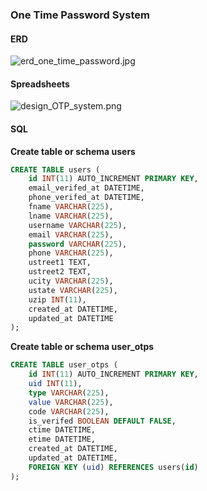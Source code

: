 ### One Time Password System

#### ERD

![erd_one_time_password.jpg](.media/img_2.jpeg)

#### Spreadsheets

![design_OTP_system.png](.media/img_3.png)

#### SQL

<b>Create table or schema users</b>

``` sql
CREATE TABLE users (
    id INT(11) AUTO_INCREMENT PRIMARY KEY,
    email_verifed_at DATETIME,
    phone_verifed_at DATETIME,
    fname VARCHAR(225),
    lname VARCHAR(225),
    username VARCHAR(225),
    email VARCHAR(225),
    password VARCHAR(225),
    phone VARCHAR(225),
    ustreet1 TEXT,
    ustreet2 TEXT,
    ucity VARCHAR(225),
    ustate VARCHAR(225),
    uzip INT(11),
    created_at DATETIME,
    updated_at DATETIME
);
```

**Create table or schema user\_otps**

``` sql
CREATE TABLE user_otps (
    id INT(11) AUTO_INCREMENT PRIMARY KEY,
    uid INT(11),
    type VARCHAR(225),
    value VARCHAR(225),
    code VARCHAR(225),
    is_verifed BOOLEAN DEFAULT FALSE,
    ctime DATETIME,
    etime DATETIME,
    created_at DATETIME,
    updated_at DATETIME,
    FOREIGN KEY (uid) REFERENCES users(id)
);
```